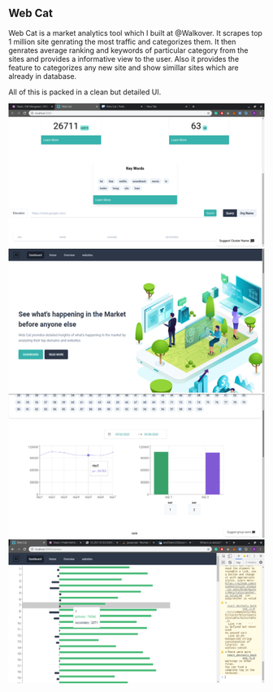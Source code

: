 
## Web Cat  
Web Cat is a market analytics tool which I built at @Walkover. It scrapes top 1 million site genrating the most traffic and categorizes them. It then genrates average ranking and keywords of particular category from the sites and provides a informative view to the user. Also it provides the feature to categorizes any new site and show simillar sites which are already in database.

All of this is packed in a clean but detailed UI.

![alt text](pic1.png )
![alt text](pic2.png )
![alt text](pic3.png )
![alt text](pic4.png )


